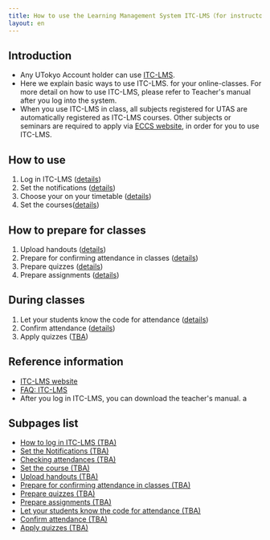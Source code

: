 ```yaml
---
title: How to use the Learning Management System ITC-LMS（for instructors）
layout: en
---
```


## Introduction
* Any UTokyo Account holder can use <a href="https://itc-lms.ecc.u-tokyo.ac.jp/login" target="_blank">ITC-LMS</a>.
* Here we explain basic ways to use ITC-LMS. for your online-classes. For more detail on how to use ITC-LMS, please refer to Teacher's manual after you log into the system.
* When you use ITC-LMS in class, all subjects registered for UTAS are automatically registered as ITC-LMS courses.  Other subjects or seminars are required to apply via <a href="https://www.ecc.u-tokyo.ac.jp/itc-lms/" target="_blank"> ECCS website</a>, in order for you to use ITC-LMS. 

## How to use
 1. Log in ITC-LMS (<a href="login" target="">details</a>)
 1. Set the notifications (<a href="information" target="">details</a>)
 1. Choose your on your timetable (<a href="timetable" target="">details</a>)
 1. Set the courses(<a href="course_settings" target="">details</a>)

## How to prepare for classes
 1. Upload handouts (<a href="course_materials" target="">details</a>)
 1. Prepare for confirming attendance in classes (<a href="prepare_attendances" target="">details</a>)
 1. Prepare quizzes (<a href="prepare_quizzes" target="">details</a>)
 1. Prepare assignments (<a href="assignments" target="">details</a>)

## During classes
 1. Let your students know the code for attendance  (<a href="attendances" target="">details</a>)
 1. Confirm attendance  (<a href="view_attendances" target="">details</a>)
 1. Apply quizzes  (<a href="quizzes" target="">TBA</a>)

## Reference information
* <a href="https://www.ecc.u-tokyo.ac.jp/itc-lms/">ITC-LMS website</a>
* <a href="https://www.ecc.u-tokyo.ac.jp/itc-lms/faq.html">FAQ: ITC-LMS</a>
* After you log in ITC-LMS, you can download the teacher's manual.
a
## Subpages list
* <a href="login" target="">How to log in ITC-LMS (TBA)</a>  
* <a href="information" target="">Set the Notifications (TBA)</a>  
* <a href="timetable" target="">Checking attendances (TBA)</a>  
* <a href="course_settings" target="">Set the course (TBA)</a>  
* <a href="course_materials" target="">Upload handouts (TBA)</a>
* <a href="prepare_attendances" target="">Prepare for confirming attendance in classes (TBA)</a>
* <a href="prepare_quizzes" target="">Prepare quizzes (TBA)</a>
* <a href="assignments" target="">Prepare assignments (TBA)</a>
* <a href="attendances" target="">Let your students know the code for attendance (TBA)</a> 
* <a href="view_attendances" target="">Confirm attendance (TBA)</a>
* <a href="quizzes" target="">Apply quizzes (TBA)</a>
